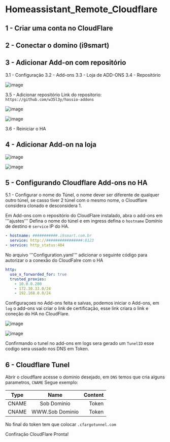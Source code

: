 # Homeassistant_Remote_Cloudflare

## 1 - Criar uma conta no CloudFlare

## 2 - Conectar o domino (i9smart) 

## 3 - Adicionar Add-on com repositório

3.1 - Configuração
3.2 - Add-ons
3.3 - Loja de ADD-ONS
3.4 - Repositório 

![image](https://github.com/estefanmarcolan/Homeassistant_Remote_Cloudflare/assets/153628041/2a688849-6c3d-44bf-99f3-40a602711e9d)

3.5 - Adicionar repositório
Link do repositorio: ```https://github.com/w35l3y/hassio-addons```

![image](https://github.com/estefanmarcolan/Homeassistant_Remote_Cloudflare/assets/153628041/6aac75c9-508d-421d-8151-053cdd0f8cad)

![image](https://github.com/estefanmarcolan/Homeassistant_Remote_Cloudflare/assets/153628041/edd21103-6a5d-4f04-8a7c-8f70b3ef1c2a)

3.6 - Reiniciar o HA

## 4 - Adicionar Add-on na loja

![image](https://github.com/estefanmarcolan/Homeassistant_Remote_Cloudflare/assets/153628041/f19aa4ad-c343-44ba-a18a-92fabb310cb7)

![image](https://github.com/estefanmarcolan/Homeassistant_Remote_Cloudflare/assets/153628041/dca7e431-cb2f-4b79-b53c-69c7b525262d)

## 5 - Configurando Cloudflare Add-ons no HA

5.1 - Configurar o nome do Túnel, o nome dever ser diferente de qualquer outro túnel, se casso tiver 2 túnel com o mesmo nome, o Cloudflare considera clonado e desconsidera 1.


Em Add-ons com o repositório do CloudFlare instalado, abra o add-ons em '''ajustes''' Defina o nome do túnel e em ingress defina o ```hostname``` Domínio de destino e ```service``` IP do HA.
```yaml
- hostname: ###########.i9smart.com.br
  service: http://################:8123
- service: http_status:404
```


No arquivo '''Configuration.yaml''' adicionar o seguinte código para autorizar o a conexão do CloudFalre com o HA

``` yaml
http:
  use_x_forwarded_for: true
  trusted_proxies:
    - 10.0.0.200    
    - 172.30.33.0/24
    - 192.168.0.0/24
```

Configuraçoes no Add-ons feita e salvas, podemos iniciar o Add-ons, em ```log``` o add-ons vai criar o link de certificação, esse link criara o link e coneção do HA no CloudFlare. 

![image](https://github.com/estefanmarcolan/Homeassistant_Remote_Cloudflare/assets/153628041/6d664435-9677-43d1-9741-afb7ded17f24)

![image](https://github.com/estefanmarcolan/Homeassistant_Remote_Cloudflare/assets/153628041/474a86d2-b846-4369-8e74-c7e6963ebc9d)

Confirmando o tunel no add-ons em logs sera gerado um  ``` TunelID ``` esse codigo sera ussado nos DNS em Token.

## 6 - Cloudflare Tunel

Abrir o cloudflare acesse o dominio desejado, em ```DNS``` temos que cria alguns parametros,  ```CNAME``` Segue exemplo: 

| Type          |   Name           | Content |
| ------------- |:----------------:| -------:|
| CNAME         |  Sob Dominio     | Token   |
| CNAME         |  WWW.Sob Dominio | Token   |

No final do token tem que colocar ```.cfargotunnel.com``` 

Confiração CloudFlare Pronta! 

